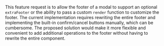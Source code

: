 This feature request is to allow the footer of a modal to support an optional `extraFooter` or the ability to pass a custom `render` function to customize the footer. The current implementation requires rewriting the entire footer and implementing the built-in confirm/cancel buttons manually, which can be cumbersome. The proposed solution would make it more flexible and convenient to add additional operations to the footer without having to rewrite the entire component.

